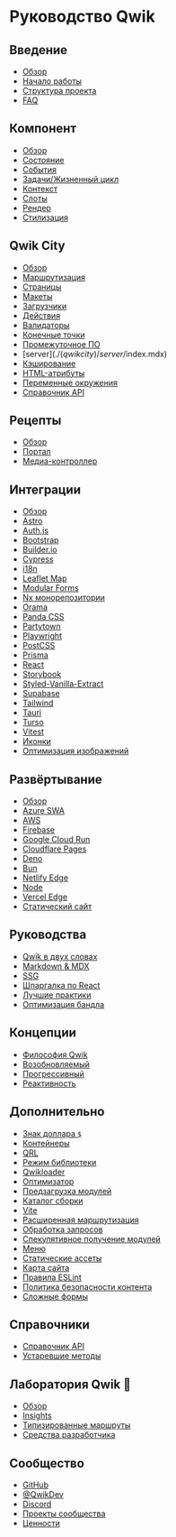 # Руководство Qwik

## Введение

- [Обзор](./(qwik)/index.mdx)
- [Начало работы](./(qwik)/getting-started/index.mdx)
- [Структура проекта](./(qwikcity)/project-structure/index.mdx)
- [FAQ](./(qwik)/faq/index.mdx)

## Компонент

- [Обзор](./(qwik)/components/overview/index.mdx)
- [Состояние](./(qwik)/components/state/index.mdx)
- [События](./(qwik)/components/events/index.mdx)
- [Задачи/Жизненный цикл](./(qwik)/components/tasks/index.mdx)
- [Контекст](./(qwik)/components/context/index.mdx)
- [Слоты](./(qwik)/components/slots/index.mdx)
- [Рендер](./(qwik)/components/rendering/index.mdx)
- [Стилизация](./(qwik)/components/styles/index.mdx)

## Qwik City

- [Обзор](./(qwikcity)/qwikcity/index.mdx)
- [Маршрутизация](./(qwikcity)/routing/index.mdx)
- [Страницы](./(qwikcity)/pages/index.mdx)
- [Макеты](./(qwikcity)/layout/index.mdx)
- [Загрузчики](./(qwikcity)/route-loader/index.mdx)
- [Действия](./(qwikcity)/action/index.mdx)
- [Валидаторы](./(qwikcity)/validator/index.mdx)
- [Конечные точки](./(qwikcity)/endpoints/index.mdx)
- [Промежуточное ПО](./(qwikcity)/middleware/index.mdx)
- [server$](./(qwikcity)/server$/index.mdx)
- [Кэширование](./(qwikcity)/caching/index.mdx)
- [HTML-атрибуты](./(qwikcity)/html-attributes/index.mdx)
- [Переменные окружения](./(qwikcity)/env-variables/index.mdx)
- [Справочник API](./(qwikcity)/api/index.mdx)

## Рецепты

- [Обзор](./cookbook/index.mdx)
- [Портал](./cookbook/portal/index.mdx)
- [Медиа-контроллер](./cookbook/mediaController/index.mdx)

## Интеграции

- [Обзор](integrations/index.mdx)
- [Astro](integrations/astro/index.mdx)
- [Auth.js](integrations/authjs/index.mdx)
- [Bootstrap](integrations/bootstrap/index.mdx)
- [Builder.io](integrations/builderio/index.mdx)
- [Cypress](integrations/cypress/index.mdx)
- [i18n](integrations/i18n/index.mdx)
- [Leaflet Map](integrations/leaflet-map/index.mdx)
- [Modular Forms](integrations/modular-forms/index.mdx)
- [Nx монорепозитории](integrations/nx/index.mdx)
- [Orama](integrations/orama/index.mdx)
- [Panda CSS](integrations/panda-css/index.mdx)
- [Partytown](integrations/partytown/index.mdx)
- [Playwright](integrations/playwright/index.mdx)
- [PostCSS](integrations/postcss/index.mdx)
- [Prisma](integrations/prisma/index.mdx)
- [React](integrations/react/index.mdx)
- [Storybook](integrations/storybook/index.mdx)
- [Styled-Vanilla-Extract](integrations/styled-vanilla-extract/index.mdx)
- [Supabase](integrations/supabase/index.mdx)
- [Tailwind](integrations/tailwind/index.mdx)
- [Tauri](integrations/tauri/index.mdx)
- [Turso](integrations/turso/index.mdx)
- [Vitest](integrations/vitest/index.mdx)
- [Иконки](integrations/icons/index.mdx)
- [Оптимизация изображений](integrations/image-optimization/index.mdx)

## Развёртывание

- [Обзор](deployments/index.mdx)
- [Azure SWA](deployments/azure-swa/index.mdx)
- [AWS](deployments/aws-lambda/index.mdx)
- [Firebase](deployments/firebase/index.mdx)
- [Google Cloud Run](deployments/gcp-cloud-run/index.mdx)
- [Cloudflare Pages](deployments/cloudflare-pages/index.mdx)
- [Deno](deployments/deno/index.mdx)
- [Bun](deployments/bun/index.mdx)
- [Netlify Edge](deployments/netlify-edge/index.mdx)
- [Node](deployments/node/index.mdx)
- [Vercel Edge](deployments/vercel-edge/index.mdx)
- [Статический сайт](deployments/static/index.mdx)

## Руководства

- [Qwik в двух словах](./(qwikcity)/guides/qwik-nutshell/index.mdx)
- [Markdown & MDX](./(qwikcity)/guides/mdx/index.mdx)
- [SSG](./(qwikcity)/guides/static-site-generation/index.mdx)
- [Шпаргалка по React](./(qwikcity)/guides/react-cheat-sheet/index.mdx)
- [Лучшие практики](./(qwikcity)/guides/best-practices/index.mdx)
- [Оптимизация бандла](./(qwikcity)/guides/bundle/index.mdx)

## Концепции

- [Философия Qwik](./(qwik)/concepts/think-qwik/index.mdx)
- [Возобновляемый](./(qwik)/concepts/resumable/index.mdx)
- [Прогрессивный](./(qwik)/concepts/progressive/index.mdx)
- [Реактивность](./(qwik)/concepts/reactivity/index.mdx)

## Дополнительно

- [Знак доллара `$`](./(qwik)/advanced/dollar/index.mdx)
- [Контейнеры](./(qwik)/advanced/containers/index.mdx)
- [QRL](./(qwik)/advanced/qrl/index.mdx)
- [Режим библиотеки](./(qwik)/advanced/library/index.mdx)
- [Qwikloader](./(qwik)/advanced/qwikloader/index.mdx)
- [Оптимизатор](./(qwik)/advanced/optimizer/index.mdx)
- [Предзагрузка модулей](./(qwik)/advanced/modules-prefetching/index.mdx)
- [Каталог сборки](./(qwik)/advanced/custom-build-dir/index.mdx)
- [Vite](./(qwik)/advanced/vite/index.mdx)
- [Расширенная маршрутизация](./(qwikcity)/advanced/routing/index.mdx)
- [Обработка запросов](./(qwikcity)/advanced/request-handling/index.mdx)
- [Спекулятивное получение модулей](./(qwikcity)/advanced/speculative-module-fetching/index.mdx)
- [Меню](./(qwikcity)/advanced/menu/index.mdx)
- [Статические ассеты](./(qwikcity)/advanced/static-assets/index.mdx)
- [Карта сайта](./(qwikcity)/advanced/sitemaps/index.mdx)
- [Правила ESLint](./(qwik)/advanced/eslint/index.mdx)
- [Политика безопасности контента](./(qwikcity)/advanced/content-security-policy/index.mdx)
- [Сложные формы](./(qwikcity)/advanced/complex-forms/index.mdx)

## Справочники

- [Справочник API](../api/)
- [Устаревшие методы](./(qwik)/deprecated-features/index.mdx)

## Лаборатория Qwik 🧪

- [Обзор](./labs/index.mdx)
- [Insights](./labs/insights/index.mdx)
- [Типизированные маршруты](./labs/typed-routes/index.mdx)
- [Средства разработчика](./labs/devtools/index.mdx)

## Сообщество

- [GitHub](https://github.com/BuilderIO/qwik)
- [@QwikDev](https://twitter.com/QwikDev)
- [Discord](https://qwik.builder.io/chat)
- [Проекты сообщества](../community/projects/index.mdx)
- [Ценности](../community/values/index.mdx)

